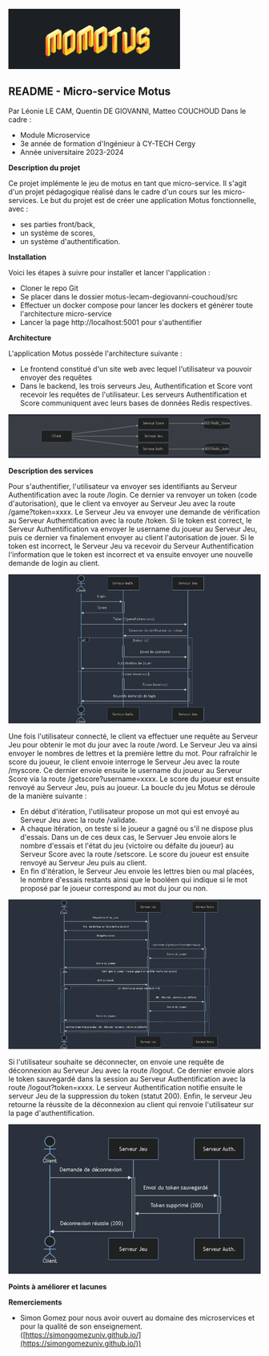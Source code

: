![alt text](./img/motus_logo.png)

## README - Micro-service Motus
Par Léonie LE CAM, Quentin DE GIOVANNI, Matteo COUCHOUD
Dans le cadre :
- Module Microservice
- 3e année de formation d'Ingénieur à CY-TECH Cergy
- Année universitaire 2023-2024

**Description du projet**

Ce projet implémente le jeu de motus en tant que micro-service. Il s'agit d'un projet pédagogique réalisé dans le cadre d'un cours sur les micro-services.
Le but du projet est de créer une application Motus fonctionnelle, avec : 
- ses parties front/back,
- un système de scores,
- un système d'authentification.

**Installation**

Voici les étapes à suivre pour installer et lancer l'application :
- Cloner le repo Git
- Se placer dans le dossier motus-lecam-degiovanni-couchoud/src
- Effectuer un docker compose pour lancer les dockers et générer toute l'architecture micro-service
- Lancer la page http://localhost:5001 pour s'authentifier

**Architecture**

L'application Motus possède l'architecture suivante :
- Le frontend constitué d'un site web avec lequel l'utilisateur va pouvoir envoyer des requêtes
- Dans le backend, les trois serveurs Jeu, Authentification et Score vont recevoir les requêtes de l'utilisateur. Les serveurs Authentification et Score communiquent avec leurs bases de données Redis respectives.

![alt text](./img/architecture.png)

**Description des services**

Pour s'authentifier, l'utilisateur va envoyer ses identifiants au Serveur Authentification avec la route /login. Ce dernier va renvoyer un token (code d'autorisation), que le client va envoyer au Serveur Jeu avec la route /game?token=xxxx. Le Serveur Jeu va envoyer une demande de vérification au Serveur Authentification avec la route /token. Si le token est correct, le Serveur Authentification va envoyer le username du joueur au Serveur Jeu, puis ce dernier va finalement envoyer au client l'autorisation de jouer. Si le token est incorrect, le Serveur Jeu va recevoir du Serveur Authentification l'information que le token est incorrect et va ensuite envoyer une nouvelle demande de login au client.

![alt text](./img/authentification.png)

Une fois l'utilisateur connecté, le client va effectuer une requête au Serveur Jeu pour obtenir le mot du jour avec la route /word. Le Serveur Jeu va ainsi envoyer le nombres de lettres et la première lettre du mot. Pour rafraîchir le score du joueur, le client envoie interroge le Serveur Jeu avec la route /myscore. Ce dernier envoie ensuite le username du joueur au Serveur Score via la route /getscore?username=xxxx. Le score du joueur est ensuite renvoyé au Serveur Jeu, puis au joueur.
La boucle du jeu Motus se déroule de la manière suivante :
- En début d'itération, l'utilisateur propose un mot qui est envoyé au Serveur Jeu avec la route /validate.
- A chaque itération, on teste si le joueur a gagné ou s'il ne dispose plus d'essais. Dans un de ces deux cas, le Servuer Jeu envoie alors le nombre d'essais et l'état du jeu (victoire ou défaite du joueur) au Serveur Score avec la route /setscore. Le score du joueur est ensuite renvoyé au Serveur Jeu puis au client.
- En fin d'itération, le Serveur Jeu envoie les lettres bien ou mal placées, le nombre d'essais restants ainsi que le booléen qui indique si le mot proposé par le joueur correspond au mot du jour ou non.

![alt text](./img/motus_game_and_score.png)

Si l'utilisateur souhaite se déconnecter, on envoie une requête de déconnexion au Serveur Jeu avec la route /logout. Ce dernier envoie alors le token sauvegardé dans la session au Serveur Authentification avec la route /logout?token=xxxx. Le serveur Authentification notifie ensuite le serveur Jeu de la suppression du token (statut 200). Enfin, le serveur Jeu retourne la réussite de la déconnexion au client qui renvoie l'utilisateur sur la page d'authentification.

![alt text](./img/deconnexion.png)

**Points à améliorer et lacunes**

**Remerciements**

* Simon Gomez pour nous avoir ouvert au domaine des microservices et pour la qualité de son enseignement. ([https://simongomezuniv.github.io/](https://simongomezuniv.github.io/))
